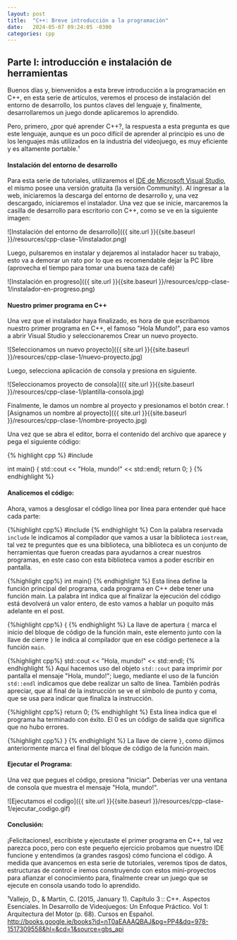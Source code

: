 ```yaml
---
layout: post
title:  "C++: Breve introducción a la programación"
date:   2024-05-07 09:24:05 -0300
categories: cpp
---
```



## Parte I: introducción e instalación de herramientas
Buenos días y, bienvenidos a esta breve introducción a la programación en C++, en esta serie de artículos, veremos el proceso de instalación del entorno de desarrollo, los puntos claves del lenguaje y, finalmente, desarrollaremos un juego donde aplicaremos lo aprendido.


Pero, primero, ¿por qué aprender C++?, la respuesta a esta pregunta es que este lenguaje, aunque es un poco difícil de aprender al principio es uno de los lenguajes más utilizados en la industria del videojuego, es muy eficiente y es altamente portable.¹


#### Instalación del entorno de desarrollo
Para esta serie de tutoriales, utilizaremos el [IDE de Microsoft Visual Studio][IDE-VS], el mismo posee una versión gratuita (la versión Community).
Al ingresar a la web, iniciaremos la descarga del entorno de desarrollo y, una vez descargado, iniciaremos el instalador.
Una vez que se inicie, marcaremos la casilla de desarrollo para escritorio con C++, como se ve en la siguiente imagen:


![Instalación del entorno de desarrollo]({{ site.url }}{{site.baseurl }}/resources/cpp-clase-1/instalador.png)


Luego, pulsaremos en instalar y dejaremos al instalador hacer su trabajo, esto va a demorar un rato por lo que es recomendable dejar la PC libre (aprovecha el tiempo para tomar una buena taza de café)


![Instalación en progreso]({{ site.url }}{{site.baseurl }}/resources/cpp-clase-1/instalador-en-progreso.png)


#### Nuestro primer programa en C++
Una vez que el instalador haya finalizado, es hora de que escribamos nuestro primer programa en C++, el famoso "Hola Mundo!", para eso vamos a abrir Visual Studio y seleccionaremos Crear un nuevo proyecto.


![Seleccionamos un nuevo proyecto]({{ site.url }}{{site.baseurl }}/resources/cpp-clase-1/nuevo-proyecto.jpg)


Luego, selecciona aplicación de consola y presiona en siguiente.


![Seleccionamos proyecto de consola]({{ site.url }}{{site.baseurl }}/resources/cpp-clase-1/plantilla-consola.jpg)


Finalmente, le damos un nombre al proyecto y presionamos el botón crear.
![Asignamos un nombre al proyecto]({{ site.url }}{{site.baseurl }}/resources/cpp-clase-1/nombre-proyecto.jpg)


Una vez que se abra el editor, borra el contenido del archivo que aparece y pega el siguiente código:


{% highlight cpp %}
#include <iostream>


int main() {
    std::cout << "Hola, mundo!" << std::endl;
    return 0;
}
{% endhighlight %}


#### Analicemos el código:


Ahora, vamos a desglosar el código línea por línea para entender qué hace cada parte:


{%highlight cpp%}
#include <iostream>
{% endhighlight %}
Con la palabra reservada `include` le indicamos al compilador que vamos a usar la biblioteca `iostream`, tal vez te preguntes que es una biblioteca, una biblioteca es un conjunto de herramientas que fueron creadas para ayudarnos a crear nuestros programas, en este caso con esta biblioteca vamos a poder escribir en pantalla.


{%highlight cpp%}
int main()
{% endhighlight %}
Esta línea define la función principal del programa, cada programa en C++ debe tener una función main. La palabra int indica que al finalizar la ejecución del código está devolverá un valor entero, de esto vamos a hablar un poquito más adelante en el post.


{%highlight cpp%}
{
{% endhighlight %}
La llave de apertura `{` marca el inicio del bloque de código de la función main, este elemento junto con la llave de cierre `}` le indica al compilador que en ese código pertenece a la función `main`.


{%highlight cpp%}
std::cout << "Hola, mundo!" << std::endl;
{% endhighlight %}
Aquí hacemos uso del objeto `std::cout` para imprimir por pantalla el mensaje "Hola, mundo!"; luego, mediante el uso de la función `std::endl` indicamos que debe realizar un salto de línea. También podrás apreciar, que al final de la instrucción se ve el símbolo de punto y coma, que se usa para indicar que finaliza la instrucción.


{%highlight cpp%}
return 0;
{% endhighlight %}
Esta línea indica que el programa ha terminado con éxito. El 0 es un código de salida que significa que no hubo errores.


{%highlight cpp%}
}
{% endhighlight %}
La llave de cierre `}`, como dijimos anteriormente marca el final del bloque de código de la función main.




#### Ejecutar el Programa:


Una vez que pegues el código, presiona "Iniciar". Deberías ver una ventana de consola que muestra el mensaje "Hola, mundo!".


![Ejecutamos el codigo]({{ site.url }}{{site.baseurl }}/resources/cpp-clase-1/ejecutar_codigo.gif)


#### Conclusión:
¡Felicitaciones!, escribiste y ejecutaste el primer  programa en C++, tal vez parezca poco, pero con este pequeño ejercicio probamos que nuestro IDE funcione y entendimos (a grandes rasgos) cómo funciona el código.
A medida que avancemos en esta serie de tutoriales, veremos tipos de datos, estructuras de control e iremos construyendo con estos mini-proyectos para afianzar el conocimiento para, finalmente crear un juego que se ejecute en consola usando todo lo aprendido.


¹Vallejo, D., & Martín, C. (2015, January 1). Capítulo 3 :: C++. Aspectos Esenciales. In Desarrollo de Videojuegos: Un Enfoque Práctico. Vol 1: Arquitectura del Motor (p. 68). Cursos en Español. http://books.google.ie/books?id=nT0aEAAAQBAJ&pg=PP4&dq=978-1517309558&hl=&cd=1&source=gbs_api

[IDE-VS]: https://visualstudio.microsoft.com/es/vs/community/